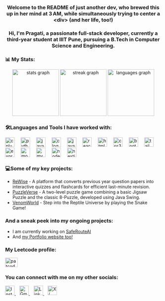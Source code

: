 <h3 align="center">Welcome to the README of just another dev, who brewed this up in her mind at 3 AM, while simultaneously trying to center a &lt;div&gt; (and her life, too!)</h3>
  
<h3 align="center">Hi, I'm Pragati, a passionate full-stack developer, currently a third-year student at IIIT Pune, pursuing a B.Tech in Computer Science and Engineering.</h3>

<h3>📊 My Stats:</h3>

<div align="center">
  <img src="https://github-readme-stats.vercel.app/api?username=patcodes-01&hide_title=false&hide_rank=false&show_icons=true&include_all_commits=true&count_private=true&disable_animations=false&theme=dracula&locale=en&hide_border=false" height="150" alt="stats graph"  />
  <img src="https://streak-stats.demolab.com?user=patcodes-01&locale=en&mode=daily&theme=dracula&hide_border=false&border_radius=5" height="150" alt="streak graph"  />
  <img src="https://github-readme-stats.vercel.app/api/top-langs?username=patcodes-01&locale=en&hide_title=false&layout=compact&card_width=320&langs_count=5&theme=dracula&hide_border=false" height="150" alt="languages graph"  />
</div>

###

<h3>🛠️Languages and Tools I have worked with:</h3>
<p align="left">
  <img src="https://cdn.jsdelivr.net/gh/devicons/devicon/icons/cplusplus/cplusplus-original.svg" height="30" alt="cplusplus logo" />
  <img width="12" />
  <img src="https://cdn.jsdelivr.net/gh/devicons/devicon/icons/python/python-original.svg" height="30" alt="python logo" />
  <img width="12" />
  <img src="https://cdn.jsdelivr.net/gh/devicons/devicon/icons/java/java-original.svg" height="30" alt="java logo" />
  <img width="12" />
  <img src="https://cdn.jsdelivr.net/gh/devicons/devicon/icons/c/c-original.svg" height="30" alt="c logo" />
  <img width="12" />
  <img src="https://cdn.jsdelivr.net/gh/devicons/devicon/icons/javascript/javascript-original.svg" height="30" alt="javascript logo" />
  <img width="12" />
  <img src="https://cdn.jsdelivr.net/gh/devicons/devicon/icons/react/react-original.svg" height="30" alt="react logo" />
  <img width="12" />
  <img src="https://cdn.jsdelivr.net/gh/devicons/devicon/icons/html5/html5-original.svg" height="30" alt="html5 logo" />
  <img width="12" />
  <img src="https://cdn.jsdelivr.net/gh/devicons/devicon/icons/css3/css3-original.svg" height="30" alt="css3 logo" />
  <img width="12" />
  <img src="https://cdn.jsdelivr.net/gh/devicons/devicon/icons/bootstrap/bootstrap-original.svg" height="30" alt="bootstrap logo" />
  <img width="12" />
  <img src="https://cdn.jsdelivr.net/gh/devicons/devicon/icons/tailwindcss/tailwindcss-original-wordmark.svg" height="30" alt="tailwindcss logo" />
  <img width="12" />
  <img src="https://cdn.jsdelivr.net/gh/devicons/devicon/icons/express/express-original.svg" height="30" alt="express logo" />
  <img width="12" />
  <img src="https://cdn.jsdelivr.net/gh/devicons/devicon/icons/mongodb/mongodb-original.svg" height="30" alt="mongodb logo" />
  <img width="12" />
  <img src="https://cdn.jsdelivr.net/gh/devicons/devicon/icons/mysql/mysql-original.svg" height="30" alt="mysql logo" />
  <img width="12" />
  <img src="https://cdn.jsdelivr.net/gh/devicons/devicon/icons/nodejs/nodejs-original.svg" height="30" alt="nodejs logo" />
  <img width="12" />
  <img src="https://cdn.jsdelivr.net/gh/devicons/devicon/icons/nextjs/nextjs-original.svg" height="30" alt="nextjs logo" />
</p>

<h3>💻Some of my key projects:</h3>

- [ReWise](https://github.com/patcodes-01/Rewise) - A platform that converts previous year question papers into interactive quizzes and flashcards for efficient last-minute revision.
- [PuzzleVerse](https://github.com/patcodes-01/PuzzleVerse-Java-Mini-Project) - A two-level puzzle game combining a basic Jigsaw Puzzle and the classic 8-Puzzle, developed using Java Swing.
- [VenomWorld](https://github.com/patcodes-01/VenomWorld) - Step into the Reptile Universe by playing the Snake Game!


<h3>And a sneak peek into my ongoing projects:</h3>

- I am currently working on [SafeRouteAI](https://github.com/patcodes-01/SafeRouteAI)
- And [my Portfolio website too!](https://github.com/patcodes-01/Portfolio)

###

###

<h3 align="left">My Leetcode profile:</h3>
<p align="left">
<a href="https://www.leetcode.com/patcodes_01" target="blank"><img align="center" src="https://raw.githubusercontent.com/rahuldkjain/github-profile-readme-generator/master/src/images/icons/Social/leet-code.svg" alt="patcodes_01" height="30" width="40" /></a>

###

<h3>You can connect with me on my other socials:</h3>
<p align="left">
  <a href="https://www.instagram.com/pragati_thawkar?igsh=MWxwZzJyNHJpNmJ1OA==" target="_blank">
    <img src="https://img.icons8.com/color/48/instagram-new--v1.png" height="30" alt="Instagram"/>
  </a>&nbsp;&nbsp;
  <a href="mailto:cathawkar04@gmail.com" target="_blank">
    <img src="https://img.icons8.com/color/48/gmail-new.png" height="30" alt="Gmail"/>
  </a>&nbsp;&nbsp;
  <a href="https://www.linkedin.com/in/pragati-thawkar/" target="_blank">
    <img src="https://img.icons8.com/color/48/linkedin.png" height="30" alt="LinkedIn"/>
  </a>&nbsp;&nbsp;
  <a href="https://x.com/pragati_thawkar" target="_blank">
    <img src="https://img.icons8.com/ios-filled/50/FFFFFF/x.png" height="30" alt="X / Twitter"/>
  </a>
</p>


